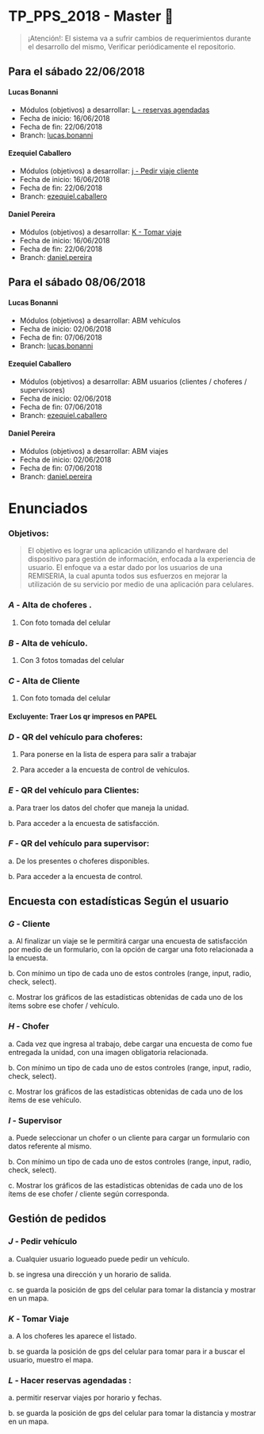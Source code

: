 # TP_PPS_2018 - Master   :taxi: 

> ¡Atención!:  El sistema va a sufrir cambios de requerimientos durante el desarrollo del mismo, Verificar periódicamente el repositorio.

## Para el sábado 22/06/2018


#### Lucas Bonanni
* Módulos (objetivos) a desarrollar: [L - reservas agendadas](#l---hacer-reservas-agendadas-)
* Fecha de inicio: 16/06/2018
* Fecha de fin: 22/06/2018
* Branch: [lucas.bonanni](https://github.com/lucasbonanni/TP_PPS_2018/tree/lucas.bonanni)


#### Ezequiel Caballero
* Módulos (objetivos) a desarrollar: [j - Pedir viaje cliente](#j---pedir-vehículo)
* Fecha de inicio: 16/06/2018
* Fecha de fin: 22/06/2018
* Branch: [ezequiel.caballero](https://github.com/lucasbonanni/TP_PPS_2018/tree/ezequiel.caballero)

#### Daniel Pereira
* Módulos (objetivos) a desarrollar: [K - Tomar viaje](k---tomar-viaje)
* Fecha de inicio: 16/06/2018
* Fecha de fin: 22/06/2018
* Branch: [daniel.pereira](https://github.com/lucasbonanni/TP_PPS_2018/tree/daniel.pereira)




## Para el sábado 08/06/2018


#### Lucas Bonanni
* Módulos (objetivos) a desarrollar: ABM vehículos
* Fecha de inicio: 02/06/2018
* Fecha de fin: 07/06/2018
* Branch: [lucas.bonanni](https://github.com/lucasbonanni/TP_PPS_2018/tree/lucas.bonanni)


#### Ezequiel Caballero
* Módulos (objetivos) a desarrollar: ABM usuarios (clientes / choferes / supervisores)
* Fecha de inicio: 02/06/2018
* Fecha de fin: 07/06/2018
* Branch: [ezequiel.caballero](https://github.com/lucasbonanni/TP_PPS_2018/tree/ezequiel.caballero)

#### Daniel Pereira
* Módulos (objetivos) a desarrollar: ABM viajes
* Fecha de inicio: 02/06/2018
* Fecha de fin: 07/06/2018
* Branch: [daniel.pereira](https://github.com/lucasbonanni/TP_PPS_2018/tree/daniel.pereira)


# Enunciados

### Objetivos:
> El objetivo es lograr una aplicación utilizando el hardware del dispositivo para gestión de información,
enfocada a la experiencia de usuario.
El enfoque va a estar dado por los usuarios de una REMISERIA, la cual apunta todos sus esfuerzos en
mejorar la utilización de su servicio por medio de una aplicación para celulares.

### *A* - Alta de choferes .
  1. Con foto tomada del celular
### *B* - Alta de vehículo.
  1. Con 3 fotos tomadas del celular
### *C* - Alta de Cliente
  1. Con foto tomada del celular

#### Excluyente: Traer Los qr impresos en PAPEL
### *D* - QR del vehículo para choferes:
  1. Para ponerse en la lista de espera para salir a trabajar
  
  2. Para acceder a la encuesta de control de vehículos.
  
### *E* - QR del vehículo para Clientes:
  a. Para traer los datos del chofer que maneja la unidad.
  
  b. Para acceder a la encuesta de satisfacción.
  
### *F* - QR del vehículo para supervisor:
  a. De los presentes o choferes disponibles.
  
  b. Para acceder a la encuesta de control.
  


## Encuesta con estadísticas Según el usuario
### *G* - Cliente
  a. Al finalizar un viaje se le permitirá cargar una encuesta de satisfacción por medio de un formulario,
con la opción de cargar una foto relacionada a la encuesta.

  b. Con mínimo un tipo de cada uno de estos controles (range, input, radio, check, select).
  
  c. Mostrar los gráficos de las estadísticas obtenidas de cada uno de los ítems sobre ese chofer /
vehículo.

### *H* - Chofer
  a. Cada vez que ingresa al trabajo, debe cargar una encuesta de como fue entregada la unidad, con
una imagen obligatoria relacionada.

  b. Con mínimo un tipo de cada uno de estos controles (range, input, radio, check, select).
  
  c. Mostrar los gráficos de las estadísticas obtenidas de cada uno de los ítems de ese vehículo.
  
### *I* - Supervisor
  a. Puede seleccionar un chofer o un cliente para cargar un formulario con datos referente al mismo.
  
  b. Con mínimo un tipo de cada uno de estos controles (range, input, radio, check, select).
  
  c. Mostrar los gráficos de las estadísticas obtenidas de cada uno de los ítems de ese chofer / cliente
según corresponda.


## Gestión de pedidos
### *J* - Pedir vehículo
a. Cualquier usuario logueado puede pedir un vehículo.

b. se ingresa una dirección y un horario de salida.

c. se guarda la posición de gps del celular para tomar la distancia y mostrar en un mapa.

### *K* - Tomar Viaje
  a. A los choferes les aparece el listado.
  
  b. se guarda la posición de gps del celular para tomar para ir a buscar el usuario, muestro el mapa.
  
### *L* - Hacer reservas agendadas :
  a. permitir reservar viajes por horario y fechas.
  
  b. se guarda la posición de gps del celular para tomar la distancia y mostrar en un mapa.
  
